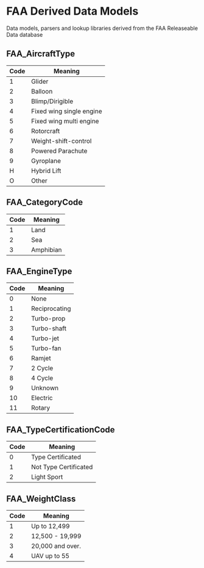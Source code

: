 # FAA Derived Data Models
Data models, parsers and lookup libraries derived from the FAA Releaseable Data database 

## FAA_AircraftType

| Code | Meaning |
|---|---|
| 1 | Glider | 
| 2 | Balloon | 
| 3 | Blimp/Dirigible | 
| 4 | Fixed wing single engine | 
| 5 | Fixed wing multi engine | 
| 6 | Rotorcraft | 
| 7 | Weight-shift-control | 
| 8 | Powered Parachute | 
| 9 | Gyroplane | 
| H | Hybrid Lift | 
| O | Other |

## FAA_CategoryCode

| Code | Meaning |
|---|---|
| 1 | Land | 
| 2 | Sea | 
| 3 | Amphibian | 

## FAA_EngineType

| Code | Meaning |
|---|---|
| 0 | None | 
| 1 | Reciprocating | 
| 2 | Turbo-prop | 
| 3 | Turbo-shaft | 
| 4 | Turbo-jet | 
| 5 | Turbo-fan | 
| 6 | Ramjet | 
| 7 | 2 Cycle | 
| 8 | 4 Cycle | 
| 9 | Unknown | 
| 10 | Electric | 
| 11 | Rotary | 

## FAA_TypeCertificationCode

| Code | Meaning |
|---|---|
| 0 | Type Certificated | 
| 1 | Not Type Certificated | 
| 2 | Light Sport | 

## FAA_WeightClass

| Code | Meaning |
|---|---|
| 1 | Up to 12,499 | 
| 2 | 12,500 - 19,999 | 
| 3 | 20,000 and over. | 
| 4 | UAV up to 55 | 